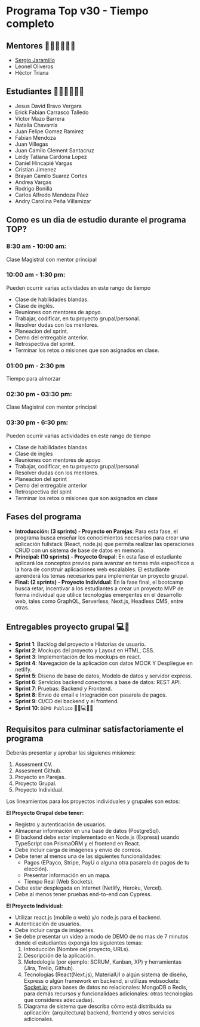 # Programa Top v30 - Tiempo completo

## Mentores 👩🏻‍🏫👨🏼‍🏫

- [Sergio Jaramillo](profiles/mentor-principal.md)
- Leonel Oliveros
- Héctor Triana

## Estudiantes 👩🏻‍💻🧑🏼‍💻

- Jesus David Bravo Vergara
- Erick Fabian Carrasco Talledo
- Víctor Mazo Barrera
- Natalia Chavarría
- Juan Felipe Gomez Ramirez
- Fabian Mendoza
- Juan Villegas
- Juan Camilo Clement Santacruz
- Leidy Tatiana Cardona Lopez
- Daniel Hincapié Vargas
- Cristian Jimenez
- Brayan Camilo Suarez Cortes
- Andrea Vargas
- Rodrigo Bonilla
- Carlos Alfredo Mendoza Páez
- Andry Carolina Peña Villamizar

## Como es un dia de estudio durante el programa TOP?

### 8:30 am - 10:00 am:

Clase Magistral con mentor principal

### 10:00 am - 1:30 pm:

Pueden ocurrir varias actividades en este rango de tiempo

- Clase de habilidades blandas.
- Clase de inglés.
- Reuniones con mentores de apoyo.
- Trabajar, codificar, en tu proyecto grupal/personal.
- Resolver dudas con los mentores.
- Planeacion del sprint.
- Demo del entregable anterior.
- Retrospectiva del sprint.
- Terminar los retos o misiones que son asignados en clase.

### 01:00 pm - 2:30 pm

Tiempo para almorzar

### 02:30 pm - 03:30 pm:

Clase Magistral con mentor principal

### 03:30 pm - 6:30 pm:

Pueden ocurrir varias actividades en este rango de tiempo

- Clase de habilidades blandas
- Clase de ingles
- Reuniones con mentores de apoyo
- Trabajar, codificar, en tu proyecto grupal/personal
- Resolver dudas con los mentores.
- Planeacion del sprint
- Demo del entregable anterior
- Retrospectiva del spint
- Terminar los retos o misiones que son asignados en clase

## Fases del programa

- **Introducción: (3 sprints) - Proyecto en Parejas**: Para esta fase, el programa busca enseñar los conocimientos necesarios para crear una aplicación fullstack (React, node.js) que permita realizar las operaciones CRUD con un sistema de base de datos en memoria.
- **Principal: (10 sprints) - Proyecto Grupal**: En esta fase el estudiante aplicará los conceptos previos para avanzar en temas más específicos a la hora de construir aplicaciones web escalables. El estudiante aprenderá los temas necesarios para implementar un proyecto grupal.
- **Final: (2 sprints) - Proyecto Individual**: En la fase final, el bootcamp busca retar, incentivar a los estudiantes a crear un proyecto MVP de forma individual que utilice tecnologías emergentes en el desarrollo web, tales como GraphQL, Serverless, Next.js, Headless CMS, entre otras.

## Entregables proyecto grupal 💻🤝

- **Sprint 1**: Backlog del proyecto e Historias de usuario.
- **Sprint 2**: Mockups del proyecto y Layout en HTML, CSS.
- **Sprint 3**: Implementación de los mockups en react.
- **Sprint 4**: Navegacion de la aplicación con datos MOCK Y Despliegue en netlify.
- **Sprint 5**: Diseno de base de datos, Modelo de datos y servidor express.
- **Sprint 6**: Servicios backend conectores a base de datos: REST API.
- **Sprint 7**: Pruebas: Backend y Frontend.
- **Sprint 8**: Envio de email e Integración con pasarela de pagos.
- **Sprint 9**: CI/CD del backend y el frontend.
- **Sprint 10**: `DEMO Publico` 🎊🎉💻🎊🎉

## Requisitos para culminar satisfactoriamente el programa

Deberás presentar y aprobar las siguienes misiones:

1. Assesment CV.
2. Assesment Github.
3. Proyecto en Parejas.
4. Proyecto Grupal.
5. Proyecto Individual.

Los lineamientos para los proyectos individuales y grupales son estos:

**El Proyecto Grupal debe tener:**

- Registro y autenticación de usuarios.
- Almacenar información en una base de datos (PostgreSql).
- El backend debe estar implementado en Node.js (Express) usando TypeScript con PrismaORM y el frontend en React.
- Debe incluir carga de imágenes y envío de correos.
- Debe tener al menos una de las siguientes funcionalidades:
  - Pagos (EPayco, Stripe, PayU o alguna otra pasarela de pagos de tu elección).
  - Presentar información en un mapa.
  - Tiempo Real (Web Sockets).
- Debe estar desplegada en Internet (Netlify, Heroku, Vercel).
- Debe al menos tener pruebas end-to-end con Cypress.

**El Proyecto Individual:**

- Utilizar react.js (mobile o web) y/o node.js para el backend.
- Autenticación de usuarios.
- Debe incluir carga de imágenes.
- Se debe presentar un video a modo de DEMO de no mas de 7 minutos donde el estudiantes exponga los siguientes temas:
    1. Introducción (Nombre del proyecto, URLs).
    2. Descripción de la aplicación.
    3. Metodología (por ejemplo: SCRUM, Kanban, XP) y herramientas (Jira, Trello, Github).
    4. Tecnologías (React(Next.js), MaterialUI o algún sistema de diseño, Express o algún framework en backend, si utilizas websockets: [Socket.io](http://socket.io/); para bases de datos no relacionales: MongoDB o Redis, para demás recursos y funcionalidaes adicionales: otras tecnologías que consideres adecuadas).
    5. Diagrama de sistema que describa cómo está distribuida su aplicación: (arquitectura) backend, frontend y otros servicios adicionales.
